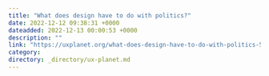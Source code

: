```yaml
---
title: "What does design have to do with politics?"
date: 2022-12-12 09:38:31 +0000
dateadded: 2022-12-13 00:00:53 +0000
description: ""
link: "https://uxplanet.org/what-does-design-have-to-do-with-politics-52ffcb992f4e?source=rss----819cc2aaeee0---4"
category:
directory: _directory/ux-planet.md
---
```

